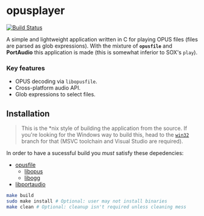 # opusplayer

[![Build Status](https://travis-ci.org/nullvideo/opusplayer.svg?branch=master)](https://travis-ci.org/nullvideo/opusplayer)

A simple and lightweight application written in C for playing OPUS files (files are parsed as glob expressions). With the mixture of **`opusfile`** and **PortAudio** this application is made (this is somewhat inferior to SOX's `play`).

### Key features
- OPUS decoding via `libopusfile`.
- Cross-platform audio API.
- Glob expressions to select files.

## Installation

> This is the *nix style of building the application from the source. If you're looking for the Windows way to build this, head to the
[`win32`](../../tree/win32) branch for that (MSVC toolchain and Visual Studio are required).

In order to have a sucessful build you *must* satisfy these depedencies:
- [opusfile](https://opus-codec.org/release/dev/2018/09/18/opusfile-0_11.html)
  - [libopus](https://opus-codec.org/release/stable/2019/04/12/libopus-1_3_1.html)
  - [libogg](https://www.xiph.org/downloads/)
- [libportaudio](http://portaudio.com/download.html)


```sh
make build
sudo make install # Optional: user may not install binaries
make clean # Optional: cleanup isn't required unless cleaning mess
```
